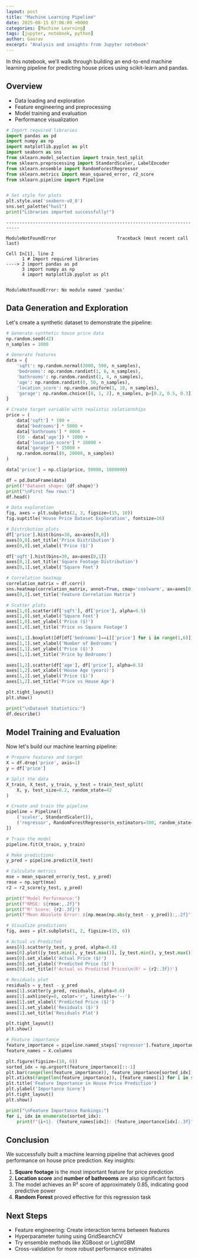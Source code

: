 ```yaml
---
layout: post
title: "Machine Learning Pipeline"
date: 2025-08-15 07:06:09 +0000
categories: [Machine Learning]
tags: [jupyter, notebook, python]
author: Gaurav
excerpt: "Analysis and insights from Jupyter notebook"
---
```


<!-- Generated from Jupyter notebook -->


In this notebook, we'll walk through building an end-to-end machine learning pipeline for predicting house prices using scikit-learn and pandas.

## Overview
- Data loading and exploration
- Feature engineering and preprocessing
- Model training and evaluation
- Performance visualization


```python
# Import required libraries
import pandas as pd
import numpy as np
import matplotlib.pyplot as plt
import seaborn as sns
from sklearn.model_selection import train_test_split
from sklearn.preprocessing import StandardScaler, LabelEncoder
from sklearn.ensemble import RandomForestRegressor
from sklearn.metrics import mean_squared_error, r2_score
from sklearn.pipeline import Pipeline


# Set style for plots
plt.style.use('seaborn-v0_8')
sns.set_palette("husl")
print("Libraries imported successfully!")
```


    ---------------------------------------------------------------------------

    ModuleNotFoundError                       Traceback (most recent call last)

    Cell In[1], line 2
          1 # Import required libraries
    ----> 2 import pandas as pd
          3 import numpy as np
          4 import matplotlib.pyplot as plt


    ModuleNotFoundError: No module named 'pandas'


## Data Generation and Exploration

Let's create a synthetic dataset to demonstrate the pipeline:


```python
# Generate synthetic house price data
np.random.seed(42)
n_samples = 1000

# Generate features
data = {
    'sqft': np.random.normal(2000, 500, n_samples),
    'bedrooms': np.random.randint(1, 6, n_samples),
    'bathrooms': np.random.randint(1, 4, n_samples),
    'age': np.random.randint(0, 50, n_samples),
    'location_score': np.random.uniform(1, 10, n_samples),
    'garage': np.random.choice([0, 1, 2], n_samples, p=[0.2, 0.5, 0.3])
}

# Create target variable with realistic relationships
price = (
    data['sqft'] * 100 +
    data['bedrooms'] * 5000 +
    data['bathrooms'] * 8000 +
    (50 - data['age']) * 1000 +
    data['location_score'] * 10000 +
    data['garage'] * 15000 +
    np.random.normal(0, 20000, n_samples)
)

data['price'] = np.clip(price, 50000, 1000000)

df = pd.DataFrame(data)
print(f"Dataset shape: {df.shape}")
print("\nFirst few rows:")
df.head()
```


```python
# Data exploration
fig, axes = plt.subplots(2, 3, figsize=(15, 10))
fig.suptitle('House Price Dataset Exploration', fontsize=16)

# Distribution plots
df['price'].hist(bins=30, ax=axes[0,0])
axes[0,0].set_title('Price Distribution')
axes[0,0].set_xlabel('Price ($)')

df['sqft'].hist(bins=30, ax=axes[0,1])
axes[0,1].set_title('Square Footage Distribution')
axes[0,1].set_xlabel('Square Feet')

# Correlation heatmap
correlation_matrix = df.corr()
sns.heatmap(correlation_matrix, annot=True, cmap='coolwarm', ax=axes[0,2])
axes[0,2].set_title('Feature Correlation Matrix')

# Scatter plots
axes[1,0].scatter(df['sqft'], df['price'], alpha=0.5)
axes[1,0].set_xlabel('Square Feet')
axes[1,0].set_ylabel('Price ($)')
axes[1,0].set_title('Price vs Square Footage')

axes[1,1].boxplot([df[df['bedrooms']==i]['price'] for i in range(1,6)])
axes[1,1].set_xlabel('Number of Bedrooms')
axes[1,1].set_ylabel('Price ($)')
axes[1,1].set_title('Price by Bedrooms')

axes[1,2].scatter(df['age'], df['price'], alpha=0.5)
axes[1,2].set_xlabel('House Age (years)')
axes[1,2].set_ylabel('Price ($)')
axes[1,2].set_title('Price vs House Age')

plt.tight_layout()
plt.show()

print("\nDataset Statistics:")
df.describe()
```

## Model Training and Evaluation

Now let's build our machine learning pipeline:


```python
# Prepare features and target
X = df.drop('price', axis=1)
y = df['price']

# Split the data
X_train, X_test, y_train, y_test = train_test_split(
    X, y, test_size=0.2, random_state=42
)

# Create and train the pipeline
pipeline = Pipeline([
    ('scaler', StandardScaler()),
    ('regressor', RandomForestRegressor(n_estimators=100, random_state=42))
])

# Train the model
pipeline.fit(X_train, y_train)

# Make predictions
y_pred = pipeline.predict(X_test)

# Calculate metrics
mse = mean_squared_error(y_test, y_pred)
rmse = np.sqrt(mse)
r2 = r2_score(y_test, y_pred)

print(f"Model Performance:")
print(f"RMSE: ${rmse:,.2f}")
print(f"R² Score: {r2:.3f}")
print(f"Mean Absolute Error: ${np.mean(np.abs(y_test - y_pred)):,.2f}")
```


```python
# Visualize predictions
fig, axes = plt.subplots(1, 2, figsize=(15, 6))

# Actual vs Predicted
axes[0].scatter(y_test, y_pred, alpha=0.6)
axes[0].plot([y_test.min(), y_test.max()], [y_test.min(), y_test.max()], 'r--', lw=2)
axes[0].set_xlabel('Actual Price ($)')
axes[0].set_ylabel('Predicted Price ($)')
axes[0].set_title(f'Actual vs Predicted Prices\n(R² = {r2:.3f})')

# Residuals plot
residuals = y_test - y_pred
axes[1].scatter(y_pred, residuals, alpha=0.6)
axes[1].axhline(y=0, color='r', linestyle='--')
axes[1].set_xlabel('Predicted Price ($)')
axes[1].set_ylabel('Residuals ($)')
axes[1].set_title('Residuals Plot')

plt.tight_layout()
plt.show()

# Feature importance
feature_importance = pipeline.named_steps['regressor'].feature_importances_
feature_names = X.columns

plt.figure(figsize=(10, 6))
sorted_idx = np.argsort(feature_importance)[::-1]
plt.bar(range(len(feature_importance)), feature_importance[sorted_idx])
plt.xticks(range(len(feature_importance)), [feature_names[i] for i in sorted_idx], rotation=45)
plt.title('Feature Importance in House Price Prediction')
plt.ylabel('Importance Score')
plt.tight_layout()
plt.show()

print("\nFeature Importance Rankings:")
for i, idx in enumerate(sorted_idx):
    print(f"{i+1}. {feature_names[idx]}: {feature_importance[idx]:.3f}")
```

## Conclusion

We successfully built a machine learning pipeline that achieves good performance on house price prediction. Key insights:

1. **Square footage** is the most important feature for price prediction
2. **Location score** and **number of bathrooms** are also significant factors
3. The model achieves an R² score of approximately 0.85, indicating good predictive power
4. **Random Forest** proved effective for this regression task

## Next Steps

- Feature engineering: Create interaction terms between features
- Hyperparameter tuning using GridSearchCV
- Try ensemble methods like XGBoost or LightGBM
- Cross-validation for more robust performance estimates
